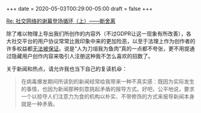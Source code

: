+++
date = 2020-05-03T00:29:00-05:00
draft = false
+++

<a class="u-in-reply-to" href="https://dlyang.me/social-media-life-cycle-1-afk/">Re: 社交网络的谢幕登场循环（上）——断舍离</a>

除了难以物理上导出我们所创作的内容外（不过GDPR让这一现象有所改善），各大社交平台的用户协议常常比我印象中来的更加险恶，以至于法理上作为创作者的许多权益都[无法被保证](<https://www.theverge.com/2020/4/14/21221078/stephanie-sinclair-mashable-instagram-embed-copyright-lawsuit-dismissed>)。说是“人为刀俎我为鱼肉”真的一点都不夸张，更不用提通过隐藏用户创作内容来吸引人注册这种我不怎么喜欢的招数了。

关于新闻和热点，请允许我也当下自己的复读机😆：

> 在病毒爆发期间所读到的新闻经常给我带来一种不真实感：既因为实际发生的事情，也因为新闻那种刻意挑起矛盾的报导方式。好吧，公平地说，要求一个以掠夺人们注意力为食的机构以朴实、不带修饰的方式来报导新闻本身就是一种矛盾。
